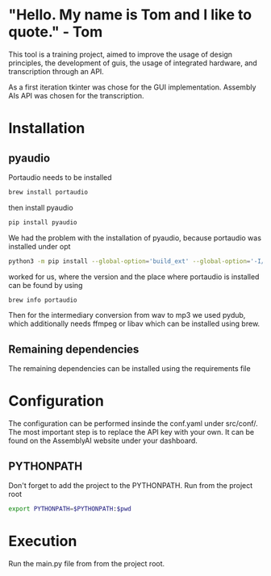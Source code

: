 # "Hello. My name is Tom and I like to quote." - Tom

This tool is a training project, aimed to improve the usage
of design principles, the development of guis, the usage of 
integrated hardware, and transcription through an API.  

As a first iteration tkinter was chose for the GUI implementation.
Assembly AIs API was chosen for the transcription.

# Installation
## pyaudio
Portaudio needs to be installed
```bash
brew install portaudio
```
then install pyaudio
```bash
pip install pyaudio
```
We had the problem with the installation of pyaudio, because
portaudio was installed under opt
```bash
python3 -m pip install --global-option='build_ext' --global-option='-I/opt/homebrew/Cellar/portaudio/19.7.0/include' --global-option='-L//opt/homebrew/Cellar/portaudio/19.7.0/lib' pyaudio
```
worked for us, where the version and the place where portaudio is installed
can be found by using 
```bash
brew info portaudio
```
Then for the intermediary conversion from wav to mp3 we used pydub, which additionally
needs ffmpeg or libav which can be installed using brew.
## Remaining dependencies
The remaining dependencies can be installed using the requirements file

# Configuration
The configuration can be performed insinde the conf.yaml under src/conf/. The 
most important step is to replace the API key with your own. It can be found
on the AssemblyAI website under your dashboard.

## PYTHONPATH
Don't forget to add the project to the PYTHONPATH. Run from the project root
```bash
export PYTHONPATH=$PYTHONPATH:$pwd 
```

# Execution
Run the main.py file from from the project root.


